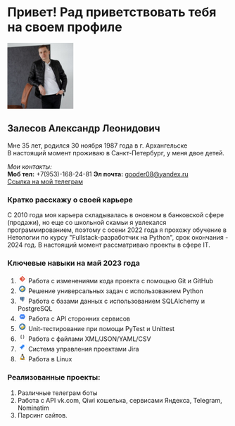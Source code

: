 # Привет! Рад приветствовать тебя на своем профиле

<img src="ava.jpg" width="150" height="150"> 

## Залесов Александр Леонидович

Мне 35 лет, родился 30 ноября 1987 года в г. Архангельске  
В настоящий момент проживаю в Санкт-Петербург, у меня двое детей.

_Мои контакты:_  
**Моб тел:** +7(953)-168-24-81 
**Эл почта:** gooder08@yandex.ru   
[Ссылка на мой телеграм](https://t.me/gooder08)

### Кратко расскажу о своей карьере  
<div class="text-justify">С 2010 года моя карьера складывалась в оновном в банковской сфере (продажи), 
но еще со школьной скамьи я увлекался программированием, поэтому с осени 2022 года  
я прохожу обучение в Нетологии по курсу "Fullstack-разработчик на Python", срок окончания - 2024 год.  
В настоящий момент рассматриваю проекты в сфере IT.</div>

### Ключевые навыки на май 2023 года
1. <img src="labels/tools_GIT_color.png" width="20" height="20"> Работа с изменениями кода проекта с помощью Git и GitHub
2. <img src="labels/tools_Python_color.png" width="20" height="20"> Решение универсальных задач с использованием Python
3. <img src="labels/tools_PostgreSQL_color.png" width="20" height="20"> Работа с базами данных с использованием SQLAlchemy и PostgreSQL
4. <img src="labels/tools_API_color.png" width="20" height="20"> Работа с API сторонних сервисов
5. <img src="labels/tools_Python_color.png" width="20" height="20"> Unit-тестирование при помощи PyTest и Unittest
6. <img src="labels/tools_XML.JSON.YAML.CSV_black.png" width="20" height="20"> Работа с файлами XML/JSON/YAML/CSV
7. <img src="labels/tools_JIRA_color.png" width="20" height="20"> Система управления проектами Jira
8. <img src="labels/tools_Linux_color.png" width="20" height="20"> Работа в Linux

### Реализованные проекты:
1. Различные телеграм боты
2. Работа с API vk.com, Qiwi кошелька, сервисами Яндекса, Telegram, Nominatim
3. Парсинг сайтов.



